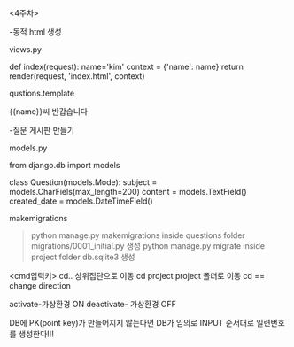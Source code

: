 <4주차>

-동적 html 생성

views.py

def index(request):
    name='kim'
    context = {'name': name}
    return render(request, 'index.html', context)

qustions.template

<p>{{name}}씨 반갑습니다</p>

-질문 게시판 만들기

models.py

from django.db import models


class Question(models.Mode):
    subject = models.CharFiels(max_length=200)
    content = models.TextField()
    created_date = models.DateTimeField()

makemigrations
> python manage.py makemigrations
> inside questions folder migrations/0001_initial.py 생성
> python manage.py migrate
> inside project folder db.sqlite3 생성

<cmd입력키>
cd.. 상위집단으로 이동
cd project project 폴더로 이동
cd == change direction

activate-가상환경 ON
deactivate- 가상환경 OFF

DB에 PK(point key)가 만들어지지 않는다면 DB가 임의로 INPUT 순서대로 일련번호를 생성한다!!!


